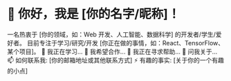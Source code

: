 # 👋 你好，我是 [你的名字/昵称]！

一名热衷于 [你的领域，如：Web 开发、人工智能、数据科学] 的开发者/学生/爱好者。
目前专注于学习/研究/开发 [你正在做的事情，如：React、TensorFlow、某个项目]。
🌱 我正在学习...
👯 我希望合作...
🤔 我正在寻求帮助...
💬 问我关于...
📫 如何联系我: [你的邮箱地址或其他联系方式]
⚡ 有趣的事实: [关于你的一个有趣的小点]
